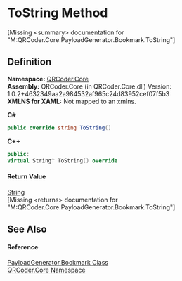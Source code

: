 # ToString Method


\[Missing &lt;summary&gt; documentation for "M:QRCoder.Core.PayloadGenerator.Bookmark.ToString"\]



## Definition
**Namespace:** <a href="N_QRCoder_Core.md">QRCoder.Core</a>  
**Assembly:** QRCoder.Core (in QRCoder.Core.dll) Version: 1.0.2+4632349aa2a984532af965c24d83952cef07f5b3  
**XMLNS for XAML:** Not mapped to an xmlns.

**C#**
``` C#
public override string ToString()
```
**C++**
``` C++
public:
virtual String^ ToString() override
```



#### Return Value
<a href="https://learn.microsoft.com/dotnet/api/system.string" target="_blank" rel="noopener noreferrer">String</a>  
\[Missing &lt;returns&gt; documentation for "M:QRCoder.Core.PayloadGenerator.Bookmark.ToString"\]

## See Also


#### Reference
<a href="T_QRCoder_Core_PayloadGenerator_Bookmark.md">PayloadGenerator.Bookmark Class</a>  
<a href="N_QRCoder_Core.md">QRCoder.Core Namespace</a>  
